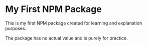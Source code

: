 # My First NPM Package

This is my first NPM package created for learning and explanation purposes.

The package has no actual value and is purely for practice.
